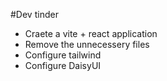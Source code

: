 #Dev tinder
- Craete a vite + react application
- Remove the unnecessery files
- Configure tailwind
- Configure DaisyUI
